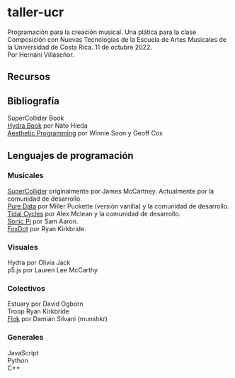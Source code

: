 
# taller-ucr
Programación para la creación musical. Una plática para la clase Composición con Nuevas Tecnologías de la Escuela de Artes Musicales de la Universidad de Costa Rica. 11 de octubre 2022.  
Por Hernani Villaseñor.

## Recursos

## Bibliografía
SuperCollider Book  
[Hydra Book](https://hydra-book.glitch.me/#/) por Nato Hieda  
[Aesthetic Programming](https://aesthetic-programming.net/) por Winnie Soon y Geoff Cox  

## Lenguajes de programación

### Musicales
[SuperCollider](https://supercollider.github.io/) originalmente por James McCartney. Actualmente por la comunidad de desarrollo.  
[Pure Data](https://puredata.info/) por Miller Puckette (versión vanilla) y la comunidad de desarrollo.  
[Tidal Cycles](https://tidalcycles.org/) por Alex Mclean y la comunidad de desarrollo.  
[Sonic Pi](https://sonic-pi.net/) por Sam Aaron.  
[FoxDot](https://foxdot.org/) por Ryan Kirkbride. 
### Visuales
Hydra por Olivia Jack  
p5.js por Lauren Lee McCarthy  
### Colectivos
Estuary por David Ogborn  
Troop Ryan Kirkbride  
[Flok](https://flok.clic.cf/) por Damián Silvani (munshkr)   
### Generales
JavaScript  
Python  
C++  
